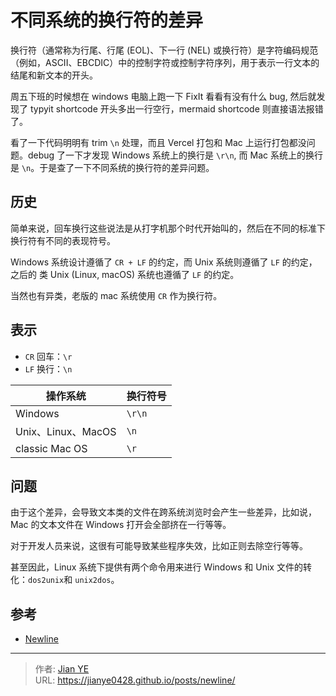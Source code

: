 # 不同系统的换行符的差异


换行符（通常称为行尾、行尾 (EOL)、下一行 (NEL) 或换行符）是字符编码规范（例如，ASCII、EBCDIC）中的控制字符或控制字符序列，用于表示一行文本的结尾和新文本的开头。

<!--more-->

周五下班的时候想在 windows 电脑上跑一下 FixIt 看看有没有什么 bug, 然后就发现了 typyit shortcode 开头多出一行空行，mermaid shortcode 则直接语法报错了。

看了一下代码明明有 trim `\n` 处理，而且 Vercel 打包和 Mac 上运行打包都没问题。debug 了一下才发现 Windows 系统上的换行是 `\r\n`, 而 Mac 系统上的换行是 `\n`。于是查了一下不同系统的换行符的差异问题。

## 历史

简单来说，回车换行这些说法是从打字机那个时代开始叫的，然后在不同的标准下换行符有不同的表现符号。

Windows 系统设计遵循了 `CR + LF` 的约定，而 Unix 系统则遵循了 `LF` 的约定，之后的 类 Unix (Linux, macOS) 系统也遵循了 `LF` 的约定。

当然也有异类，老版的 mac 系统使用 `CR` 作为换行符。

## 表示

- `CR` 回车：`\r`
- `LF` 换行：`\n`

| 操作系统           | 换行符号 |
| ------------------ | -------- |
| Windows            | `\r\n`   |
| Unix、Linux、MacOS | `\n`     |
| classic Mac OS     | `\r`     |

## 问题

由于这个差异，会导致文本类的文件在跨系统浏览时会产生一些差异，比如说，Mac 的文本文件在 Windows 打开会全部挤在一行等等。

对于开发人员来说，这很有可能导致某些程序失效，比如正则去除空行等等。

甚至因此，Linux 系统下提供有两个命令用来进行 Windows 和 Unix 文件的转化：`dos2unix`和 `unix2dos`。

## 参考

- [Newline](https://en.wikipedia.org/wiki/Newline)


---

> 作者: [Jian YE](https://github.com/jianye0428)  
> URL: https://jianye0428.github.io/posts/newline/  


